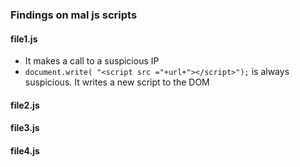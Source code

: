 ### Findings on mal js scripts


#### file1.js

- It makes a call to a suspicious IP
- `document.write( "<script src ="+url+"></script>");` is always suspicious. It writes a new script to the DOM


#### file2.js




#### file3.js




#### file4.js





